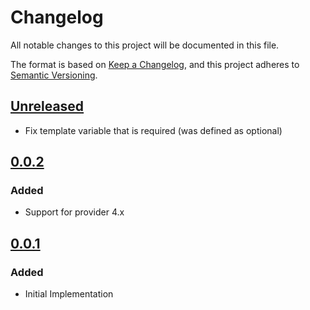 # Changelog

All notable changes to this project will be documented in this file.

The format is based on [Keep a Changelog](https://keepachangelog.com/en/1.0.0/),
and this project adheres to [Semantic Versioning](https://semver.org/spec/v2.0.0.html).

## [Unreleased]

- Fix template variable that is required (was defined as optional)

## [0.0.2]

### Added

- Support for provider 4.x

## [0.0.1]

### Added

- Initial Implementation

<!-- markdown-link-check-disable -->

[unreleased]: https://github.com/mineiros-io/terraform-google-cloud-run/compare/v0.0.2...HEAD
[0.0.2]: https://github.com/mineiros-io/terraform-google-cloud-run/compare/v0.0.1...v0.0.2
[0.0.1]: https://github.com/mineiros-io/terraform-google-cloud-run/releases/tag/v0.0.1

<!-- markdown-link-check-disabled -->
